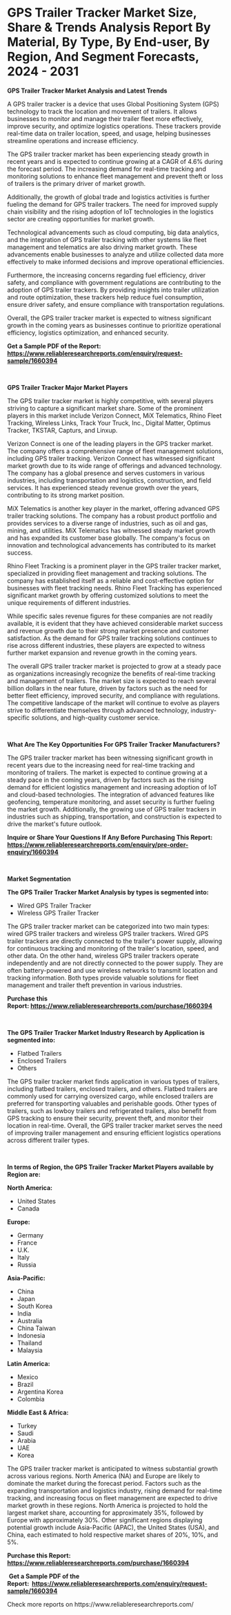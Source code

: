 <p><h1>GPS Trailer Tracker Market Size, Share & Trends Analysis Report By Material, By Type, By End-user, By Region, And Segment Forecasts, 2024 - 2031</h1></p><p><strong>GPS Trailer Tracker Market Analysis and Latest Trends</strong></p>
<p><p>A GPS trailer tracker is a device that uses Global Positioning System (GPS) technology to track the location and movement of trailers. It allows businesses to monitor and manage their trailer fleet more effectively, improve security, and optimize logistics operations. These trackers provide real-time data on trailer location, speed, and usage, helping businesses streamline operations and increase efficiency.</p><p>The GPS trailer tracker market has been experiencing steady growth in recent years and is expected to continue growing at a CAGR of 4.6% during the forecast period. The increasing demand for real-time tracking and monitoring solutions to enhance fleet management and prevent theft or loss of trailers is the primary driver of market growth.</p><p>Additionally, the growth of global trade and logistics activities is further fueling the demand for GPS trailer trackers. The need for improved supply chain visibility and the rising adoption of IoT technologies in the logistics sector are creating opportunities for market growth.</p><p>Technological advancements such as cloud computing, big data analytics, and the integration of GPS trailer tracking with other systems like fleet management and telematics are also driving market growth. These advancements enable businesses to analyze and utilize collected data more effectively to make informed decisions and improve operational efficiencies.</p><p>Furthermore, the increasing concerns regarding fuel efficiency, driver safety, and compliance with government regulations are contributing to the adoption of GPS trailer trackers. By providing insights into trailer utilization and route optimization, these trackers help reduce fuel consumption, ensure driver safety, and ensure compliance with transportation regulations.</p><p>Overall, the GPS trailer tracker market is expected to witness significant growth in the coming years as businesses continue to prioritize operational efficiency, logistics optimization, and enhanced security.</p></p>
<p><strong>Get a Sample PDF of the Report:&nbsp; <a href="https://www.reliableresearchreports.com/enquiry/request-sample/1660394">https://www.reliableresearchreports.com/enquiry/request-sample/1660394</a></strong></p>
<p>&nbsp;</p>
<p><strong>GPS Trailer Tracker Major Market Players</strong></p>
<p><p>The GPS trailer tracker market is highly competitive, with several players striving to capture a significant market share. Some of the prominent players in this market include Verizon Connect, MiX Telematics, Rhino Fleet Tracking, Wireless Links, Track Your Truck, Inc., Digital Matter, Optimus Tracker, TKSTAR, Capturs, and Linxup.</p><p>Verizon Connect is one of the leading players in the GPS tracker market. The company offers a comprehensive range of fleet management solutions, including GPS trailer tracking. Verizon Connect has witnessed significant market growth due to its wide range of offerings and advanced technology. The company has a global presence and serves customers in various industries, including transportation and logistics, construction, and field services. It has experienced steady revenue growth over the years, contributing to its strong market position.</p><p>MiX Telematics is another key player in the market, offering advanced GPS trailer tracking solutions. The company has a robust product portfolio and provides services to a diverse range of industries, such as oil and gas, mining, and utilities. MiX Telematics has witnessed steady market growth and has expanded its customer base globally. The company's focus on innovation and technological advancements has contributed to its market success.</p><p>Rhino Fleet Tracking is a prominent player in the GPS trailer tracker market, specialized in providing fleet management and tracking solutions. The company has established itself as a reliable and cost-effective option for businesses with fleet tracking needs. Rhino Fleet Tracking has experienced significant market growth by offering customized solutions to meet the unique requirements of different industries.</p><p>While specific sales revenue figures for these companies are not readily available, it is evident that they have achieved considerable market success and revenue growth due to their strong market presence and customer satisfaction. As the demand for GPS trailer tracking solutions continues to rise across different industries, these players are expected to witness further market expansion and revenue growth in the coming years.</p><p>The overall GPS trailer tracker market is projected to grow at a steady pace as organizations increasingly recognize the benefits of real-time tracking and management of trailers. The market size is expected to reach several billion dollars in the near future, driven by factors such as the need for better fleet efficiency, improved security, and compliance with regulations. The competitive landscape of the market will continue to evolve as players strive to differentiate themselves through advanced technology, industry-specific solutions, and high-quality customer service.</p></p>
<p>&nbsp;</p>
<p><strong>What Are The Key Opportunities For GPS Trailer Tracker Manufacturers?</strong></p>
<p><p>The GPS trailer tracker market has been witnessing significant growth in recent years due to the increasing need for real-time tracking and monitoring of trailers. The market is expected to continue growing at a steady pace in the coming years, driven by factors such as the rising demand for efficient logistics management and increasing adoption of IoT and cloud-based technologies. The integration of advanced features like geofencing, temperature monitoring, and asset security is further fueling the market growth. Additionally, the growing use of GPS trailer trackers in industries such as shipping, transportation, and construction is expected to drive the market's future outlook.</p></p>
<p><strong>Inquire or Share Your Questions If Any Before Purchasing This Report: <a href="https://www.reliableresearchreports.com/enquiry/pre-order-enquiry/1660394">https://www.reliableresearchreports.com/enquiry/pre-order-enquiry/1660394</a></strong></p>
<p>&nbsp;</p>
<p><strong>Market Segmentation</strong></p>
<p><strong>The GPS Trailer Tracker Market Analysis by types is segmented into:</strong></p>
<p><ul><li>Wired GPS Trailer Tracker</li><li>Wireless GPS Trailer Tracker</li></ul></p>
<p><p>The GPS trailer tracker market can be categorized into two main types: wired GPS trailer trackers and wireless GPS trailer trackers. Wired GPS trailer trackers are directly connected to the trailer's power supply, allowing for continuous tracking and monitoring of the trailer's location, speed, and other data. On the other hand, wireless GPS trailer trackers operate independently and are not directly connected to the power supply. They are often battery-powered and use wireless networks to transmit location and tracking information. Both types provide valuable solutions for fleet management and trailer theft prevention in various industries.</p></p>
<p><strong>Purchase this Report:&nbsp;<a href="https://www.reliableresearchreports.com/purchase/1660394">https://www.reliableresearchreports.com/purchase/1660394</a></strong></p>
<p>&nbsp;</p>
<p><strong>The GPS Trailer Tracker Market Industry Research by Application is segmented into:</strong></p>
<p><ul><li>Flatbed Trailers</li><li>Enclosed Trailers</li><li>Others</li></ul></p>
<p><p>The GPS trailer tracker market finds application in various types of trailers, including flatbed trailers, enclosed trailers, and others. Flatbed trailers are commonly used for carrying oversized cargo, while enclosed trailers are preferred for transporting valuables and perishable goods. Other types of trailers, such as lowboy trailers and refrigerated trailers, also benefit from GPS tracking to ensure their security, prevent theft, and monitor their location in real-time. Overall, the GPS trailer tracker market serves the need of improving trailer management and ensuring efficient logistics operations across different trailer types.</p></p>
<p>&nbsp;</p>
<p><strong>In terms of Region, the GPS Trailer Tracker Market Players available by Region are:</strong></p>
<p>
    <p> <strong> North America: </strong>
        <ul>
            <li>United States</li>
            <li>Canada</li>
        </ul>
        </p> 
    <p> <strong> Europe: </strong>
        <ul>
            <li>Germany</li>
            <li>France</li>
            <li>U.K.</li>
            <li>Italy</li>
            <li>Russia</li>
        </ul>
        </p> 
    <p> <strong> Asia-Pacific: </strong>
        <ul>
            <li>China</li>
            <li>Japan</li>
            <li>South Korea</li>
            <li>India</li>
            <li>Australia</li>
            <li>China Taiwan</li>
            <li>Indonesia</li>
            <li>Thailand</li>
            <li>Malaysia</li>
        </ul>
        </p> 
    <p> <strong> Latin America: </strong>
        <ul>
            <li>Mexico</li>
            <li>Brazil</li>
            <li>Argentina Korea</li>
            <li>Colombia</li>
        </ul>
        </p> 
    <p> <strong> Middle East & Africa: </strong>
        <ul>
            <li>Turkey</li>
            <li>Saudi</li>
            <li>Arabia</li>
            <li>UAE</li>
            <li>Korea</li>
        </ul>
    </p>
    </p>
<p><p>The GPS trailer tracker market is anticipated to witness substantial growth across various regions. North America (NA) and Europe are likely to dominate the market during the forecast period. Factors such as the expanding transportation and logistics industry, rising demand for real-time tracking, and increasing focus on fleet management are expected to drive market growth in these regions. North America is projected to hold the largest market share, accounting for approximately 35%, followed by Europe with approximately 30%. Other significant regions displaying potential growth include Asia-Pacific (APAC), the United States (USA), and China, each estimated to hold respective market shares of 20%, 10%, and 5%.</p></p>
<p><strong>Purchase this Report: <a href="https://www.reliableresearchreports.com/purchase/1660394">https://www.reliableresearchreports.com/purchase/1660394</a></strong></p>
<p>&nbsp;<strong>Get a Sample PDF of the Report:&nbsp;&nbsp;<a href="https://www.reliableresearchreports.com/enquiry/request-sample/1660394">https://www.reliableresearchreports.com/enquiry/request-sample/1660394</a></strong></p>
<p><strong></strong></p>
<p>Check more reports on https://www.reliableresearchreports.com/</p>